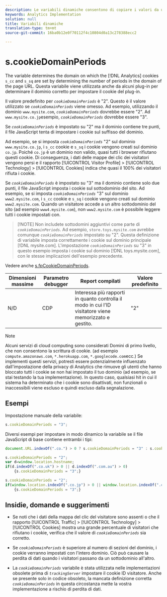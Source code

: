```yaml
---
description: Le variabili dinamiche consentono di copiare i valori da una variabile all’altra senza digitare più volte i valori completi nelle richieste di immagini sul sito.
keywords: Analytics Implementation
solution: null
title: Variabili dinamiche
translation-type: tm+mt
source-git-commit: 16ba0b12e0f70112f4c10804d0a13c278388ecc2

---
```



# s.cookieDomainPeriods

The  variable determines the domain on which the [!DNL Analytics] cookies `s_cc` and `s_sq` are set by determining the number of periods in the domain of the page URL. Questa variabile viene utilizzata anche da alcuni plug-in per determinare il dominio corretto per impostare il cookie del plug-in.

Il valore predefinito per *`cookieDomainPeriods`* è "2". Questo è il valore utilizzato se *`cookieDomainPeriods`* viene omesso. Ad esempio, utilizzando il dominio `www.mysite.com`, *`cookieDomainPeriods`* dovrebbe essere "2". Ad `www.mysite.co.jp`esempio, *`cookieDomainPeriods`* dovrebbe essere "3".

Se *`cookieDomainPeriods`* è impostato su "2" ma il dominio contiene tre punti, il file JavaScript tenta di impostare i cookie sul suffisso del dominio.

Ad esempio, se si imposta *`cookieDomainPeriods`* "2" sul dominio `www.mysite.co.jp`, i `s_cc` cookie e `s_sq` i cookie vengono creati sul dominio `co.jp`. Poiché `co.jp` è un dominio non valido, quasi tutti i browser rifiutano questi cookie. Di conseguenza, i dati delle mappe dei clic dei visitatori vengono persi e il rapporto [!UICONTROL Visitor Profile] &gt; [!UICONTROL Technology] &gt; [!UICONTROL Cookies] indica che quasi il 100% dei visitatori rifiuta i cookie.

Se *`cookieDomainPeriods`* è impostato su "3" ma il dominio contiene solo due punti, il file JavaScript imposta i cookie sul sottodominio del sito. Ad esempio, se si imposta *`cookieDomainPeriods`* "3" sul dominio `www2.mysite.com`, i `s_cc` cookie e `s_sq` i cookie vengono creati sul dominio `www2.mysite.com`. Quando un visitatore accede a un altro sottodominio del sito (ad esempio `www4.mysite.com`), non `www2.mysite.com` è possibile leggere tutti i cookie impostati con.

> [!NOTE] Non includete sottodomini aggiuntivi come parte di *`cookieDomainPeriods`*. Ad esempio, `store.toys.mysite.com` avrebbe comunque *`cookieDomainPeriods`* impostato su "2". Questa definizione di variabile imposta correttamente i cookie sul dominio principale [!DNL mysite.com]. L'impostazione *`cookieDomainPeriods`* su "3" in questo esempio imposta i cookie sul dominio [!DNL toys.mysite.com], con le stesse implicazioni dell'esempio precedente.

Vedere anche [s.fpCookieDomainPeriods](https://docs.adobe.com/content/help/en/analytics/implementation/javascript-implementation/variables-analytics-reporting/config-var/s-account.html).

| Dimensioni massime | Parametro debugger | Report compilati | Valore predefinito |
|---|---|---|---|
| N/D | CDP | Interessa più rapporti in quanto controlla il modo in cui l’ID visitatore viene memorizzato e gestito. | "2" |

>[!NOTE]
>
>Alcuni servizi di cloud computing sono considerati Domini di primo livello, che non consentono la scrittura di cookie. (ad esempio `compute.amazonaws.com`, `*.herokuapp.com`, `*.googlecode.com`ecc.) Se implementi questi servizi, potresti essere potenzialmente influenzato dall'impostazione della privacy di Analytics che rimuove gli utenti che hanno bloccato tutti i cookie se non hai impostato il tuo dominio (ad esempio, se stai testando la tua implementazione). In questo caso, qualsiasi hit in cui il sistema ha determinato che i cookie sono disattivati, non funzionali o inaccessibili viene escluso e quindi escluso dalla segnalazione.

## Esempi

Impostazione manuale della variabile:

```js
s.cookieDomainPeriods = "3";
```

Diversi esempi per impostare in modo dinamico la variabile se il file JavaScript di base contiene entrambi i tipi:

```js
document.URL.indexOf(".co.") > 0 ? s.cookieDomainPeriods = "3" : s.cookieDomainPeriods = "2";
```

```js
s.cookieDomainPeriods = "2"; 
var d=window.location.hostname; 
if(d.indexOf(".co.uk") > 0 || d.indexOf(".com.au") > 0) 
    {s.cookieDomainPeriods = "3";}
```

```js
s.cookieDomainPeriods = "2"; 
if(window.location.indexOf(".co.jp") > 0 || window.location.indexOf(".com.au") > 0) 
    {s.cookieDomainPeriods = "3";}
```

## Insidie, domande e suggerimenti

* Se noti che i dati della mappa del clic del visitatore sono assenti o che il rapporto [!UICONTROL Traffic] &gt; [!UICONTROL Technology] &gt; [!UICONTROL Cookies] mostra una grande percentuale di visitatori che rifiutano i cookie, verifica che il valore di *`cookieDomainPeriods`* sia corretto.

* Se *`cookieDomainPeriods`* è superiore al numero di sezioni del dominio, i cookie verranno impostati con l'intero dominio. Ciò può causare la perdita di dati quando i visitatori passano da un sottodominio all'altro.
* La *`cookieDomainPeriods`* variabile è stata utilizzata nelle implementazioni obsolete prima di *`trackingServer`* impostare il cookie ID visitatore. Anche se presente solo in codice obsoleto, la mancata definizione corretta *`cookieDomainPeriods`* in questa circostanza mette la vostra implementazione a rischio di perdita di dati.
